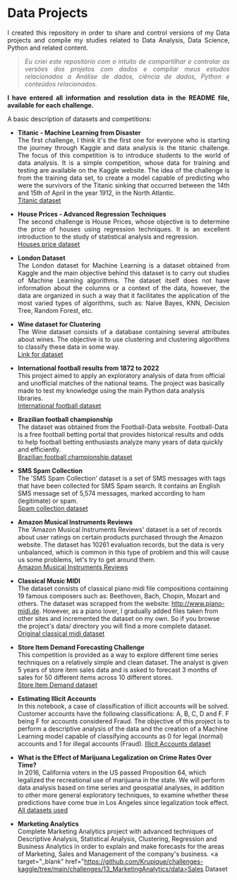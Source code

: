 # Data Projects
<div align="justify">
<p>I created this repository in order to share and control versions of my Data projects and compile my studies related to Data Analysis, Data Science, Python and related content.</p>
<blockquote><i>Eu criei este repositório com o intuito de compartilhar e controlar as versões dos projetos com dados e compilar meus estudos relacionados a Análise de dados, ciência de dados, Python e conteúdos relacionados.</i></blockquote>

<p><strong>
I have entered all information and resolution data in the README file, available for each challenge.
</strong></p>
  
A basic description of datasets and competitions:<br/>

* **Titanic - Machine Learning from Disaster**<br/>
  The first challenge, I think it's the first one for everyone who is starting the journey through Kaggle and data analysis is the titanic challenge. The focus of this competition is to introduce students to the world of data analysis. It is a simple competition, whose data for training and testing are available on the Kaggle website. The idea of the challenge is from the training data set, to create a model capable of predicting who were the survivors of the Titanic sinking that occurred between the 14th and 15th of April in the year 1912, in the North Atlantic.<br/>
  <a target="_blank" href="https://www.kaggle.com/c/titanic">Titanic dataset</a>

* **House Prices - Advanced Regression Techniques**<br/>
  The second challenge is House Prices, whose objective is to determine the price of houses using regression techniques. It is an excellent introduction to the study of statistical analysis and regression. <br/>
  <a target="_blank" href="https://www.kaggle.com/c/house-prices-advanced-regression-techniques">Houses price dataset</a>

* **London Dataset**<br/>
  The London dataset for Machine Learning is a dataset obtained from Kaggle and the main objective behind this dataset is to carry out studies of Machine Learning algorithms. The dataset itself does not have information about the columns or a context of the data, however, the data are organized in such a way that it facilitates the application of the most varied types of algorithms, such as: Naive Bayes, KNN, Decision Tree, Random Forest, etc.
  
* **Wine dataset for Clustering** <br/>
  The Wine dataset consists of a database containing several attributes about wines. The objective is to use clustering and clustering algorithms to classify these data in some way.<br/>
  <a target="_blank" href="https://www.kaggle.com/datasets/harrywang/wine-dataset-for-clustering">Link for dataset</a>
 </div>
 
 * **International football results from 1872 to 2022**<br/>
 This project aimed to apply an exploratory analysis of data from official and unofficial matches of the national teams. The project was basically made to test my knowledge using the main Python data analysis libraries.<br/>
 <a target="_blank" href="https://www.kaggle.com/datasets/martj42/international-football-results-from-1872-to-2017">International football dataset</a>
 
 * **Brazilian football championship**<br/>
 The dataset was obtained from the Football-Data website. Football-Data is a free football betting portal that provides historical results and odds to help football betting enthusiasts analyze many years of data quickly and efficiently.<br/>
 <a target="_blank" href="https://www.football-data.co.uk/brazil.php">Brazilian football championship dataset</a>
 
 * **SMS Spam Collection**<br/>
  The 'SMS Spam Collection' dataset is a set of SMS messages with tags that have been collected for SMS Spam search. It contains an English SMS message set of 5,574 messages, marked according to ham (legitimate) or spam.<br/>
  <a target="_blank" href="https://www.kaggle.com/datasets/uciml/sms-spam-collection-dataset">Spam collection dataset</a>
  
  * **Amazon Musical Instruments Reviews**<br/>
   The 'Amazon Musical Instruments Reviews' dataset is a set of records about user ratings on certain products purchased through the Amazon website. The dataset has 10261 evaluation records, but the data is very unbalanced, which is common in this type of problem and this will cause us some problems, let's try to get around them.<br/>
   <a target="_blank" href="https://www.kaggle.com/datasets/eswarchandt/amazon-music-reviews">Amazon Musical Instruments Reviews</a>
   
 * **Classical Music MIDI**<br/>
 The dataset consists of classical piano midi file compositions containing 19 famous composers such as: Beethoven, Bach, Chopin, Mozart and others. The dataset was scrapped from the website: http://www.piano-midi.de. However, as a piano lover, I gradually added files taken from other sites and incremented the dataset on my own. So if you browse the project's data/ directory you will find a more complete dataset.<br/>
 <a target="_blank" href="https://www.kaggle.com/datasets/soumikrakshit/classical-music-midi">Original classical midi dataset</a>
 
 * **Store Item Demand Forecasting Challenge**<br/>
  This competition is provided as a way to explore different time series techniques on a relatively simple and clean dataset. The analyst is given 5 years of store item sales data and is asked to forecast 3 months of sales for 50 different items across 10 different stores.<br/>
  <a target="_blank" href="https://www.kaggle.com/competitions/demand-forecasting-kernels-only/overview">Store Item Demand dataset</a>
  
  * **Estimating Illicit Accounts** <br/>
  In this notebook, a case of classification of illicit accounts will be solved. Customer accounts have the following classifications: A, B, C, D and F. F being F for accounts considered Fraud.
The objective of this project is to perform a descriptive analysis of the data and the creation of a Machine Learning model capable of classifying accounts as 0 for legal (normal) accounts and 1 for illegal accounts (Fraud).
  <a target="_blank" href="https://github.com/Krupique/challenges-kaggle/tree/main/challenges/11_EstimatingIllicitAccounts/data">Illicit Accounts dataset</a>
  
  * **What is the Effect of Marijuana Legalization on Crime Rates Over Time?**<br/>
  In 2016, California voters in the US passed Proposition 64, which legalized the recreational use of marijuana in the state.
We will perform data analysis based on time series and geospatial analyses, in addition to other more general exploratory techniques, to examine whether these predictions have come true in Los Angeles since legalization took effect.
<a target="_blank" href="https://github.com/Krupique/challenges-kaggle/tree/main/challenges/12_MarijuanaLegalization/dados">All datasets used</a>

* **Marketing Analytics**<br/>
 Complete Marketing Analytics project with advanced techniques of Descriptive Analysis, Statistical Analysis, Clustering, Regression and Business Analytics in order to explain and make forecasts for the areas of Marketing, Sales and Management of the company's business.
 <a target="_blank" href="https://github.com/Krupique/challenges-kaggle/tree/main/challenges/13_MarketingAnalytics/data>Sales Dataset</a>
  
  
